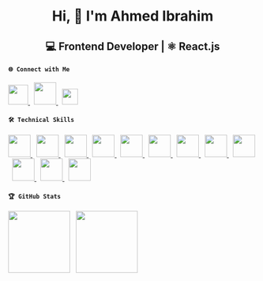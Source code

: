 <h1 align="center">
  Hi, 👋 I'm Ahmed Ibrahim
</h1>
<h2 align="center">
  💻 Frontend Developer | ⚛️ React.js
</h2>

#### `🌐 Connect with Me`
<p align="left">
  <a href="mailto:eng.ahmedeltelbani@gmail.com">
    <img src="https://upload.wikimedia.org/wikipedia/commons/thumb/7/7e/Gmail_icon_%282020%29.svg/2560px-Gmail_icon_%282020%29.svg.png" height="40"/>
  </a> &nbsp;
  <a href="https://linkedin.com/in/ahmedeltelbani">
    <img src="https://raw.githubusercontent.com/rahuldkjain/github-profile-readme-generator/master/src/images/icons/Social/linked-in-alt.svg" height="45"/>
  </a> &nbsp;
  <a href="https://drive.google.com/drive/u/0/folders/1wvlUlAuQH3evyRBod3OKEaB_4Xi8uyRs">
    <img src="https://img.shields.io/badge/My CV-4285F4?style=flat-square&logo=googledrive&logoColor=white" style="height:32px; object-fit:contain;"/>
  </a>

#### `🛠️ Technical Skills`
<p align="left">
  <a href="https://developer.mozilla.org/en-US/docs/Web/HTML" target="_blank">
    <img src="https://skillicons.dev/icons?i=html" height="45" />
  </a> &nbsp;
  <a href="https://developer.mozilla.org/en-US/docs/Web/CSS" target="_blank">
    <img src="https://skillicons.dev/icons?i=css" height="45" />
  </a> &nbsp;
  <a href="https://getbootstrap.com/" target="_blank">
    <img src="https://skillicons.dev/icons?i=bootstrap" height="45" />
  </a> &nbsp;
  <a href="https://tailwindcss.com/" target="_blank">
    <img src="https://skillicons.dev/icons?i=tailwind" height="45" />
  </a> &nbsp;
  <a href="https://developer.mozilla.org/en-US/docs/Web/JavaScript" target="_blank">
    <img src="https://skillicons.dev/icons?i=js" height="45" />
  </a> &nbsp;
  <a href="https://axios-http.com/" target="_blank">
    <img src="https://img.shields.io/badge/-5A29E4?style=flat&logo=axios&logoColor=white&borderRadius=10" height="45" width="45" />
  </a> &nbsp;
  <a href="https://react.dev/" target="_blank">
    <img src="https://skillicons.dev/icons?i=react" height="45" />
  </a> &nbsp;
  <a href="https://redux.js.org/" target="_blank">
    <img src="https://skillicons.dev/icons?i=redux" height="45" />
  </a> &nbsp;
  <a href="https://vitejs.dev/" target="_blank">
    <img src="https://skillicons.dev/icons?i=vite" height="45" />
  </a> &nbsp;
  <a href="https://www.npmjs.com/" target="_blank">
    <img src="https://cdn.simpleicons.org/npm/CB3837" height="45" />
  </a> &nbsp;
  <a href="https://git-scm.com/" target="_blank">
    <img src="https://skillicons.dev/icons?i=git" height="45" />
  </a> &nbsp;
  <a href="https://github.com/" target="_blank">
    <img src="https://skillicons.dev/icons?i=github" height="45" />
  </a>
</p>

#### `🏆 GitHub Stats`
  <p align="left">
    <img src="https://github-readme-stats.vercel.app/api/top-langs?username=ahmedeltelbanii&layout=compact&langs_count=6&theme=highcontrast" height="125"/> &nbsp;
    <img src="https://streak-stats.demolab.com/?user=ahmedeltelbanii&theme=highcontrast" height="125"/>
  </p>
